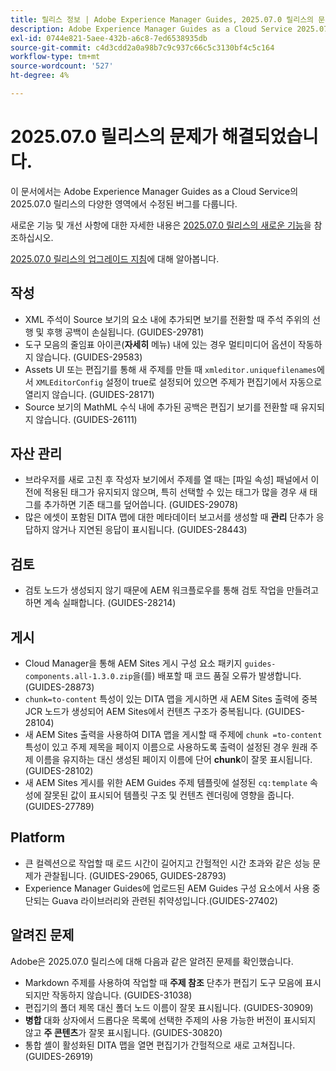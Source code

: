 ```yaml
---
title: 릴리스 정보 | Adobe Experience Manager Guides, 2025.07.0 릴리스의 문제가 해결되었습니다.
description: Adobe Experience Manager Guides as a Cloud Service 2025.07.0 릴리스의 버그 수정에 대해 알아봅니다.
exl-id: 0744e821-5aee-432b-a6c8-7ed6538935db
source-git-commit: c4d3cdd2a0a98b7c9c937c66c5c3130bf4c5c164
workflow-type: tm+mt
source-wordcount: '527'
ht-degree: 4%

---
```


# 2025.07.0 릴리스의 문제가 해결되었습니다.

이 문서에서는 Adobe Experience Manager Guides as a Cloud Service의 2025.07.0 릴리스의 다양한 영역에서 수정된 버그를 다룹니다.

새로운 기능 및 개선 사항에 대한 자세한 내용은 [2025.07.0 릴리스의 새로운 기능](whats-new-2025-07-0.md)을 참조하십시오.

[2025.07.0 릴리스의 업그레이드 지침](upgrade-instructions-2025-07-0.md)에 대해 알아봅니다.

## 작성

- XML 주석이 Source 보기의 요소 내에 추가되면 보기를 전환할 때 주석 주위의 선행 및 후행 공백이 손실됩니다. (GUIDES-29781)
- 도구 모음의 줄임표 아이콘(**자세히** 메뉴) 내에 있는 경우 멀티미디어 옵션이 작동하지 않습니다. (GUIDES-29583)
- Assets UI 또는 편집기를 통해 새 주제를 만들 때 `xmleditor.uniquefilenames`에서 `XMLEditorConfig` 설정이 true로 설정되어 있으면 주제가 편집기에서 자동으로 열리지 않습니다. (GUIDES-28171)
- Source 보기의 MathML 수식 내에 추가된 공백은 편집기 보기를 전환할 때 유지되지 않습니다. (GUIDES-26111)

## 자산 관리

- 브라우저를 새로 고친 후 작성자 보기에서 주제를 열 때는 [파일 속성] 패널에서 이전에 적용된 태그가 유지되지 않으며, 특히 선택할 수 있는 태그가 많을 경우 새 태그를 추가하면 기존 태그를 덮어씁니다. (GUIDES-29078)
- 많은 에셋이 포함된 DITA 맵에 대한 메타데이터 보고서를 생성할 때 **관리** 단추가 응답하지 않거나 지연된 응답이 표시됩니다. (GUIDES-28443)

## 검토

- 검토 노드가 생성되지 않기 때문에 AEM 워크플로우를 통해 검토 작업을 만들려고 하면 계속 실패합니다. (GUIDES-28214)

## 게시

- Cloud Manager을 통해 AEM Sites 게시 구성 요소 패키지 `guides-components.all-1.3.0.zip`을(를) 배포할 때 코드 품질 오류가 발생합니다. (GUIDES-28873)
- `chunk=to-content` 특성이 있는 DITA 맵을 게시하면 새 AEM Sites 출력에 중복 JCR 노드가 생성되어 AEM Sites에서 컨텐츠 구조가 중복됩니다. (GUIDES-28104)
- 새 AEM Sites 출력을 사용하여 DITA 맵을 게시할 때 주제에 `chunk =to-content` 특성이 있고 주제 제목을 페이지 이름으로 사용하도록 출력이 설정된 경우 원래 주제 이름을 유지하는 대신 생성된 페이지 이름에 단어 **chunk**&#x200B;이 잘못 표시됩니다. (GUIDES-28102)
- 새 AEM Sites 게시를 위한 AEM Guides 주제 템플릿에 설정된 `cq:template` 속성에 잘못된 값이 표시되어 템플릿 구조 및 컨텐츠 렌더링에 영향을 줍니다. (GUIDES-27789)


## Platform

- 큰 컬렉션으로 작업할 때 로드 시간이 길어지고 간헐적인 시간 초과와 같은 성능 문제가 관찰됩니다. (GUIDES-29065, GUIDES-28793)
- Experience Manager Guides에 업로드된 AEM Guides 구성 요소에서 사용 중단되는 Guava 라이브러리와 관련된 취약성입니다.(GUIDES-27402)

## 알려진 문제

Adobe은 2025.07.0 릴리스에 대해 다음과 같은 알려진 문제를 확인했습니다.

- Markdown 주제를 사용하여 작업할 때 **주제 참조** 단추가 편집기 도구 모음에 표시되지만 작동하지 않습니다. (GUIDES-31038)
- 편집기의 폴더 제목 대신 폴더 노드 이름이 잘못 표시됩니다. (GUIDES-30909)
- **병합** 대화 상자에서 드롭다운 목록에 선택한 주제의 사용 가능한 버전이 표시되지 않고 **주 콘텐츠**&#x200B;가 잘못 표시됩니다. (GUIDES-30820)
- 통합 셸이 활성화된 DITA 맵을 열면 편집기가 간헐적으로 새로 고쳐집니다.(GUIDES-26919)
